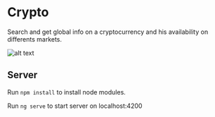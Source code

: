 # Crypto

Search and get global info on a cryptocurrency and his availability on differents markets. 

![alt text](http://f.angiva.re/hqHX2)
 
## Server

Run `npm install` to install node modules.

Run `ng serve` to start server on localhost:4200



